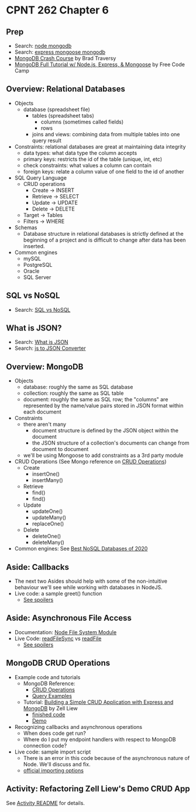 # CPNT 262 Chapter 6
## Prep
- Search: [node mongodb](https://www.google.com/search?q=node+mongodb+tutorial)
- Search: [express mongoose mongodb](https://www.google.com/search?q=express+mongoose+mongodb)
- [MongoDB Crash Course](https://www.youtube.com/watch?v=-56x56UppqQ) by Brad Traversy
- [MongoDB Full Tutorial w/ Node.js, Express, & Mongoose](https://www.youtube.com/watch?v=4yqu8YF29cU) by Free Code Camp

## Overview: Relational Databases
- Objects
  - database (spreadsheet file)
    - tables (spreadsheet tabs)
      - columns (sometimes called fields)
      - rows
    - joins and views: combining data from multiple tables into one query result
- Constraints: relational databases are great at maintaining data integrity
  - data types: what data type the column accepts
  - primary keys: restricts the id of the table (unique, int, etc)
  - check constraints: what values a column can contain
  - foreign keys: relate a column value of one field to the id of another
- SQL Query Language
  - CRUD operations
    - Create -> INSERT
    - Retrieve -> SELECT
    - Update -> UPDATE
    - Delete -> DELETE
  - Target -> Tables
  - Filters -> WHERE
- Schemas
  - Database structure in relational databases is strictly defined at the beginning of a project and is difficult to change after data has been inserted.
- Common engines
  - mySQL
  - PostgreSQL
  - Oracle
  - SQL Server

## SQL vs NoSQL
- Search: [SQL vs NoSQL](https://www.google.com/search?q=sql+vs+nosql)

## What is JSON?
- Search: [What is JSON](https://www.google.com/search?q=what+is+JSON)
- Search: [js to JSON Converter](https://www.google.com/search?q=js+to+json+converter)

## Overview: MongoDB
- Objects
  - database: roughly the same as SQL database
  - collection: roughly the same as SQL table
  - document: roughly the same as SQL row; the "columns" are represented by the name/value pairs stored in JSON format within each document
- Constraints
  - there aren't many
    - document structure is defined by the JSON object within the document
    - the JSON structure of a collection's documents can change from document to document
  - we'll be using Mongoose to add constraints as a 3rd party module
- CRUD Operations (See Mongo reference on [CRUD Operations](https://docs.mongodb.com/manual/crud/))
  - Create
    - insertOne()
    - insertMany()
  - Retrieve
    - find()
    - find()
  - Update
    - updateOne()
    - updateMany()
    - replaceOne()
  - Delete
    - deleteOne()
    - deleteMany()
- Common engines: See [Best NoSQL Databases of 2020](https://www.improgrammer.net/most-popular-nosql-database/)

## Aside: Callbacks
- The next two Asides should help with some of the non-intuitive behaviour we'll see while working with databases in NodeJS.
- Live code: a sample greet() function
  - [See spoilers](../ch05/spoilers/callbacks/app.js)

## Aside: Asynchronous File Access
- Documentation: [Node File System Module](https://nodejs.org/api/fs.html)
- Live Code: [readFileSync](https://nodejs.org/api/fs.html#fs_fs_readfilesync_path_options) vs [readFile](https://nodejs.org/api/fs.html#fs_fs_readfile_path_options_callback)
  - [See spoilers](../ch05/spoilers/fs/app.js)

## MongoDB CRUD Operations
- Example code and tutorials
  - MongoDB Reference: 
    - [CRUD Operations](https://docs.mongodb.com/manual/crud/)
    - [Query Examples](https://docs.mongodb.com/manual/tutorial/query-documents/#read-operations-query-argument)
  - Tutorial: [Building a Simple CRUD Application with Express and MongoDB](https://zellwk.com/blog/crud-express-mongodb/) by Zell Liew
    - [finished code](https://zellwk.com/blog/crud-express-mongodb/)
    - [Demo](https://crud-express-mongo.herokuapp.com/)
- Recognizing callbacks and asynchronous operations
  - When does code get run?
  - Where do I put my endpoint handlers with respect to MongoDB connection code?
- Live code: sample import script
  - There is an error in this code because of the asynchronous nature of Node. We'll discuss and fix.
  - [official importing options](https://docs.atlas.mongodb.com/import/)

## Activity: Refactoring Zell Liew's Demo CRUD App
See [Activity README](activities/mongo-crud/README.md) for details. 
